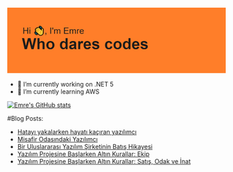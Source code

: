 ![MasterHead](https://github.com/emert117/emert117/blob/main/header.png)

- 🔭 I’m currently working on .NET 5 
- 🌱 I’m currently learning AWS

[![Emre's GitHub stats](https://github-readme-stats.vercel.app/api?username=emert117)](https://github.com/anuraghazra/github-readme-stats)

#Blog Posts:
<!-- BLOG-POST-LIST:START -->
- [Hatayı yakalarken hayatı kaçıran yazılımcı](https://www.saascommando.com/2021/06/hatay-yakalarken-hayat-kacran-yazlmc.html)
- [Misafir Odasındaki Yazılımcı](https://www.saascommando.com/2021/05/misafir-odasndaki-yazlmc.html)
- [Bir Uluslararası Yazılım Şirketinin Batış Hikayesi](https://www.saascommando.com/2021/04/bir-uluslararas-yazlm-sirketinin.html)
- [Yazılım Projesine Başlarken Altın Kurallar: Ekip](https://www.saascommando.com/2021/03/yazlm-projesine-baslarken-altn-kurallar.html)
- [Yazılım Projesine Başlarken Altın Kurallar: Satış, Odak ve İnat](https://www.saascommando.com/2021/02/yazlm-projesine-baslarken-altn-kurallar.html)
<!-- BLOG-POST-LIST:END -->
